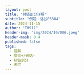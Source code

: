 ```yaml
---
layout: post
title: "树链剖分详解"
subtitle: "例题：洛谷P3384"
date: 2024-11-15
author: "TH911"
header-img: "img/2024/10/006.jpeg"
header-mask: 0.4
published: false
tags:
  - 题解
  - 提高+/省选−
  - 树链剖分
  - 未完
---
```


